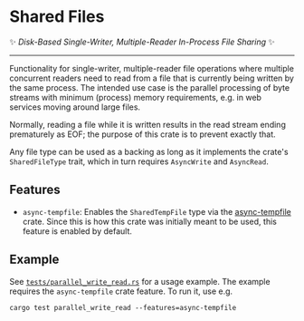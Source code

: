 # Shared Files

✨ _Disk-Based Single-Writer, Multiple-Reader In-Process File Sharing_ ✨

---

Functionality for single-writer, multiple-reader file operations where multiple concurrent readers
need to read from a file that is currently being written by the same process. The intended use case is the parallel
processing of byte streams with minimum (process) memory requirements, e.g. in web services moving around large files.

Normally, reading a file while it is written results in the read stream ending prematurely as EOF; the purpose
of this crate is to prevent exactly that.

Any file type can be used as a backing as long as it implements the crate's `SharedFileType` trait, which in turn
requires `AsyncWrite` and `AsyncRead`.

## Features

- `async-tempfile`: Enables the `SharedTempFile` type via the [async-tempfile](https://github.com/sunsided/async-tempfile-rs)
  crate. Since this is how this crate was initially meant to be used, this feature is enabled by default.

## Example

See [`tests/parallel_write_read.rs`](tests/parallel_write_read.rs) for a usage example.
The example requires the `async-tempfile` crate feature. To run it, use e.g.

```shell
cargo test parallel_write_read --features=async-tempfile
```
